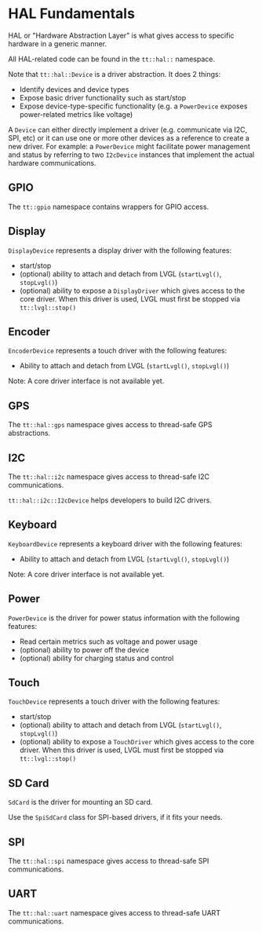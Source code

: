 # HAL Fundamentals

HAL or "Hardware Abstraction Layer" is what gives access to specific hardware in a generic manner.

All HAL-related code can be found in the `tt::hal::` namespace.

Note that `tt::hal::Device` is a driver abstraction. It does 2 things:
- Identify devices and device types
- Expose basic driver functionality such as start/stop
- Expose device-type-specific functionality (e.g. a `PowerDevice` exposes power-related metrics like voltage)

A `Device` can either directly implement a driver (e.g. communicate via I2C, SPI, etc) or it can use one or more other devices as a reference to create a new driver. For example: a `PowerDevice` might facilitate power management and status by referring to two `I2cDevice` instances that implement the actual hardware communications.

## GPIO

The `tt::gpio` namespace contains wrappers for GPIO access.

## Display

`DisplayDevice` represents a display driver with the following features:

- start/stop
- (optional) ability to attach and detach from LVGL (`startLvgl()`, `stopLvgl()`)
- (optional) ability to expose a `DisplayDriver` which gives access to the core driver. When this driver is used, LVGL must first be stopped via `tt::lvgl::stop()`

## Encoder

`EncoderDevice` represents a touch driver with the following features:
- Ability to attach and detach from LVGL (`startLvgl()`, `stopLvgl()`)

Note: A core driver interface is not available yet.

## GPS

The `tt::hal::gps` namespace gives access to thread-safe GPS abstractions.

## I2C

The `tt::hal::i2c` namespace gives access to thread-safe I2C communications.

`tt::hal::i2c::I2cDevice` helps developers to build I2C drivers.

## Keyboard

`KeyboardDevice` represents a keyboard driver with the following features:
- Ability to attach and detach from LVGL (`startLvgl()`, `stopLvgl()`)

Note: A core driver interface is not available yet.

## Power

`PowerDevice` is the driver for power status information with the following features:
- Read certain metrics such as voltage and power usage
- (optional) ability to power off the device
- (optional) ability for charging status and control

## Touch

`TouchDevice` represents a touch driver with the following features:
- start/stop
- (optional) ability to attach and detach from LVGL (`startLvgl()`, `stopLvgl()`)
- (optional) ability to expose a `TouchDriver` which gives access to the core driver. When this driver is used, LVGL must first be stopped via `tt::lvgl::stop()`

## SD Card

`SdCard` is the driver for mounting an SD card.

Use the `SpiSdCard` class for SPI-based drivers, if it fits your needs.

## SPI

The `tt::hal::spi` namespace gives access to thread-safe SPI communications.

## UART

The `tt::hal::uart` namespace gives access to thread-safe UART communications.

